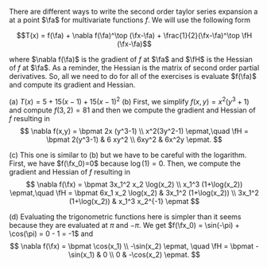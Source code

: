 There are different ways to write the second order taylor series expansion a at a point $\fa$ for multivariate functions $f$. We will use the following form

$$T(x) = f(\fa) + \nabla f(\fa)^\top (\fx-\fa) + \frac{1}{2}(\fx-\fa)^\top \fH (\fx-\fa)$$

where $\nabla f(\fa)$ is the gradient of $f$ at $\fa$ and $\fH$ is the Hessian of $f$ at $\fa$. As a reminder, the Hessian is the matrix of second order partial derivatives. So, all we need to do for all of the exercises is evaluate $f(\fa)$ and compute its gradient and Hessian.

(a) $T(x) = 5 + 15 (x-1) + 15 (x-1)^2$
(b) First, we simplify $f(x,y)=x^2 (y^3+1)$ and compute $f(3,2)=81$ and then we compute the gradient and Hessian of $f$ resulting in
 $$
 \nabla f(x,y) = \bpmat 2x (y^3-1) \\ x^2(3y^2-1) \epmat,\quad
 \fH = \bpmat 2(y^3-1) & 6 xy^2 \\ 6xy^2 & 6x^2y \epmat.
 $$

 (c) This one is similar to (b) but we have to be careful with the logarithm. First, we have $f(\fx_0)=0$ because $\log(1)=0$. Then, we compute the gradient and Hessian of $f$ resulting in
    $$
    \nabla f(\fx) = \bpmat 
        3x_1^2 x_2 \log(x_2) \\ x_1^3 (1+\log(x_2)) 
        \epmat,\quad
    \fH = \bpmat 
        6x_1 x_2 \log(x_2)   & 3x_1^2 (1+\log(x_2)) \\
        3x_1^2 (1+\log(x_2)) & x_1^3 x_2^{-1} 
    \epmat
    $$

(d) Evaluating the trigonometric functions here is simpler than it seems because they are evaluated at $\pi$ and $-\pi$. We get $f(\fx_0) = \sin(-\pi) + \cos(\pi) = 0 - 1 = -1$ and
    $$
    \nabla f(\fx) = \bpmat \cos(x_1) \\ -\sin(x_2) \epmat, \quad
    \fH = \bpmat -\sin(x_1) & 0 \\ 0 & -\cos(x_2) \epmat.
    $$
